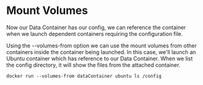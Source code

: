 # Mount Volumes

Now our Data Container has our config, we can reference the container when we launch dependent containers requiring the configuration file.

Using the --volumes-from <container> option we can use the mount volumes from other containers inside the container being launched. 
In this case, we'll launch an Ubuntu container which has reference to our Data Container. 
When we list the config directory, it will show the files from the attached container.

<code>docker run --volumes-from dataContainer ubuntu ls /config </code>
